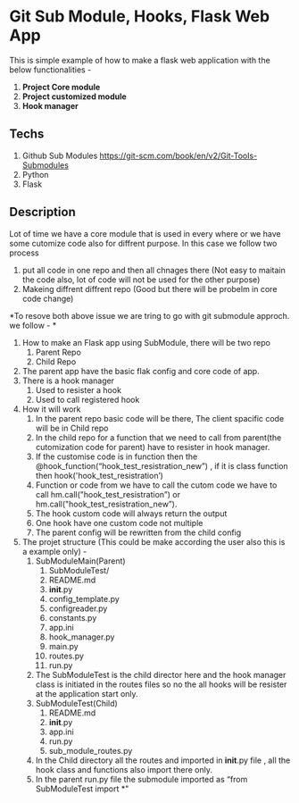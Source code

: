 # Git Sub Module, Hooks, Flask Web App
This is simple example of how to make a flask web application with the below functionalities -
1. **Project Core module**
1. **Project customized module**
1. **Hook manager**


## Techs
1. Github Sub Modules https://git-scm.com/book/en/v2/Git-Tools-Submodules
2. Python
3. Flask

## Description
Lot of time we have a core module that is used in every where or we have some cutomize code also for diffrent purpose.
In this case we follow two process 
1. put all code in one repo and then all chnages there (Not easy to maitain the code also, lot of code will not be used for the other purpose)
2. Makeing diffrent diffrent repo (Good but there will be probelm in core code change)
 
*To resove both above issue we are tring to go with git submodule approch. we follow - * 
1. How to make an Flask app using SubModule,  there will be two repo
    1. Parent Repo
    2. Child Repo
2. The parent app have the basic flak config and core code of app.
3. There is a hook manager
    1. Used to resister a hook
    2. Used to call registered hook
4. How it will work
    1. In the parent repo basic code will be there, The client spacific code will be in Child repo
    2. In the child repo for a function that we need to call from parent(the cutomization code for parent) have to resister in hook manager.
    3. If the customise code is in function then the @hook_function(“hook_test_resistration_new”) , if it is class function then hook('hook_test_resistration’)
    4. Function or code from we have to call the cutom code we have to call hm.call("hook_test_resistration”) or hm.call("hook_test_resistration_new”).
    5. The hook custom code will always return the output
    6. One hook have one custom code not multiple
    7. The parent config will be rewritten from the child config
5. The projet structure (This could be make according the user also this is a example only) -
    1. SubModuleMain(Parent)
        1.  SubModuleTest/
        2.  README.md
        3.  __init__.py
        4.  config_template.py
        5.  configreader.py
        6.  constants.py
        7.  app.ini
        8.  hook_manager.py
        9.  main.py
        10.  routes.py
        11.  run.py
    2. The SubModuleTest is the child director here and the hook manager class is initiated in the routes files so no the all hooks will be resister at the application start only.
    3. SubModuleTest(Child)
        1.   README.md
        2.    __init__.py
        3.    app.ini
        4.    run.py
        5.    sub_module_routes.py
    4. In the Child directory all the routes and imported in __init__.py file , all the hook class and functions also import there only.
    5. In the parent run.py file the submodule imported as “from SubModuleTest import *"
